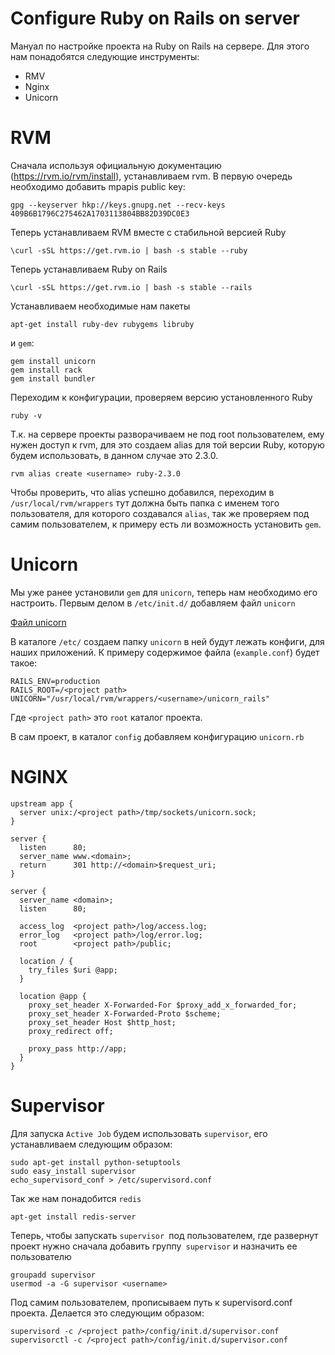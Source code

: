 #  **Configure Ruby on Rails on server**

Мануал по настройке проекта на Ruby on Rails на сервере. 
Для этого нам понадобятся следующие инструменты:

 - RMV
 - Nginx
 - Unicorn

# RVM

Сначала используя официальную документацию (https://rvm.io/rvm/install), устанавливаем rvm.
В первую очередь необходимо добавить mpapis public key:

    gpg --keyserver hkp://keys.gnupg.net --recv-keys 409B6B1796C275462A1703113804BB82D39DC0E3

Теперь устанавливаем RVM вместе с стабильной версией Ruby

    \curl -sSL https://get.rvm.io | bash -s stable --ruby

Теперь устанавливаем Ruby on Rails

    \curl -sSL https://get.rvm.io | bash -s stable --rails

Устанавливаем необходимые нам пакеты

    apt-get install ruby-dev rubygems libruby
и `gem`:

    gem install unicorn
    gem install rack
    gem install bundler

Переходим к конфигурации, проверяем версию установленного Ruby

    ruby -v

Т.к. на сервере проекты разворачиваем не под root пользователем, ему нужен доступ к rvm, для это создаем alias для той версии Ruby, которую будем использовать, в данном случае это 2.3.0.

    rvm alias create <username> ruby-2.3.0

Чтобы проверить, что alias успешно добавился, переходим в `/usr/local/rvm/wrappers` тут должна быть папка с именем того пользователя, для которого создавался `alias`, так же проверяем под самим пользователем, к примеру есть ли возможность установить `gem`.

# Unicorn

Мы уже ранее установили `gem` для `unicorn`, теперь нам необходимо его настроить.
Первым делом в `/etc/init.d/` добавляем файл `unicorn`

[Файл unicorn](./config/unicorn)

В каталоге `/etc/` создаем папку `unicorn` в ней будут лежать конфиги, для наших приложений.
К примеру содержимое файла (`example.conf`) будет такое:

    RAILS_ENV=production
    RAILS_ROOT=/<project path>
    UNICORN="/usr/local/rvm/wrappers/<username>/unicorn_rails"

Где `<project path>` это `root` каталог проекта.

В сам проект, в каталог `config` добавляем конфигурацию `unicorn.rb`

# NGINX

    upstream app {
      server unix:/<project path>/tmp/sockets/unicorn.sock;
    }
    
    server {
      listen      80;
      server_name www.<domain>;
      return      301 http://<domain>$request_uri;
    }
    
    server {
      server_name <domain>;
      listen      80;
    
      access_log  <project path>/log/access.log;
      error_log   <project path>/log/error.log;
      root        <project path>/public;
    
      location / {
        try_files $uri @app;
      }
    
      location @app {
        proxy_set_header X-Forwarded-For $proxy_add_x_forwarded_for;
        proxy_set_header X-Forwarded-Proto $scheme;
        proxy_set_header Host $http_host;
        proxy_redirect off;
    
        proxy_pass http://app;
      }
    }


# Supervisor

Для запуска `Active Job` будем использовать `supervisor`, его устанавливаем следующим образом:

    sudo apt-get install python-setuptools
    sudo easy_install supervisor
    echo_supervisord_conf > /etc/supervisord.conf

Так же нам понадобится `redis`

    apt-get install redis-server

Теперь, чтобы запускать `supervisor `под пользователем, где развернут проект нужно сначала добавить группу` supervisor` и назначить ее пользователю

    groupadd supervisor
    usermod -a -G supervisor <username>

Под самим пользователем, прописываем путь к supervisord.conf проекта. Делается это следующим образом:

    supervisord -c /<project path>/config/init.d/supervisor.conf
    supervisorctl -c /<project path>/config/init.d/supervisor.conf

